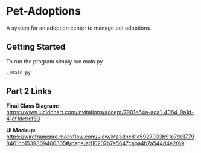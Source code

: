 # Pet-Adoptions
A system for an adoption center to manage pet adoptions.

## Getting Started
To run the program simply run main.py
```
./main.py
```
## Part 2 Links
__Final Class Diagram:__ https://www.lucidchart.com/invitations/accept/7901e64a-ada1-4084-9a1d-41cf1de9ef83

__UI Mockup:__ https://wireframepro.mockflow.com/view/Ma3dbc81a5927903b91e7de17798461cb1539809406305#/page/ad10207b7e5647caba4b7a544d4e2f69

